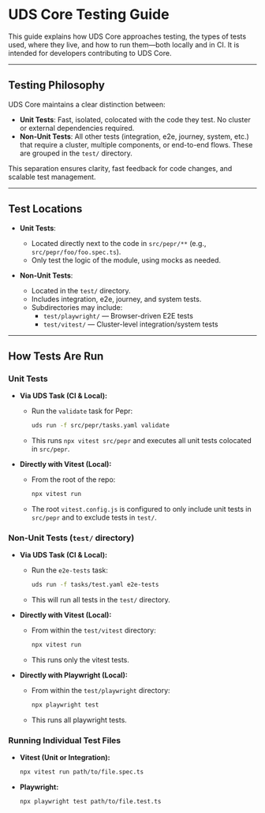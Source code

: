 # UDS Core Testing Guide

This guide explains how UDS Core approaches testing, the types of tests used, where they live, and how to run them—both locally and in CI. It is intended for developers contributing to UDS Core.

---

## Testing Philosophy

UDS Core maintains a clear distinction between:

- **Unit Tests**: Fast, isolated, colocated with the code they test. No cluster or external dependencies required.
- **Non-Unit Tests**: All other tests (integration, e2e, journey, system, etc.) that require a cluster, multiple components, or end-to-end flows. These are grouped in the `test/` directory.

This separation ensures clarity, fast feedback for code changes, and scalable test management.

---

## Test Locations

- **Unit Tests**:
  - Located directly next to the code in `src/pepr/**` (e.g., `src/pepr/foo/foo.spec.ts`).
  - Only test the logic of the module, using mocks as needed.

- **Non-Unit Tests**:
  - Located in the `test/` directory.
  - Includes integration, e2e, journey, and system tests.
  - Subdirectories may include:
    - `test/playwright/` — Browser-driven E2E tests
    - `test/vitest/` — Cluster-level integration/system tests

---

## How Tests Are Run

### Unit Tests

- **Via UDS Task (CI & Local):**
  - Run the `validate` task for Pepr:
    ```sh
    uds run -f src/pepr/tasks.yaml validate
    ```
  - This runs `npx vitest src/pepr` and executes all unit tests colocated in `src/pepr`.

- **Directly with Vitest (Local):**
  - From the root of the repo:
    ```sh
    npx vitest run
    ```
  - The root `vitest.config.js` is configured to only include unit tests in `src/pepr` and to exclude tests in `test/`.

### Non-Unit Tests (`test/` directory)

- **Via UDS Task (CI & Local):**
  - Run the `e2e-tests` task:
    ```sh
    uds run -f tasks/test.yaml e2e-tests
    ```
  - This will run all tests in the `test/` directory.

- **Directly with Vitest (Local):**
  - From within the `test/vitest` directory:
    ```sh
    npx vitest run
    ```
  - This runs only the vitest tests.

- **Directly with Playwright (Local):**
  - From within the `test/playwright` directory:
    ```sh
    npx playwright test
    ```
  - This runs all playwright tests.

### Running Individual Test Files

- **Vitest (Unit or Integration):**
  ```sh
  npx vitest run path/to/file.spec.ts
  ```
- **Playwright:**
  ```sh
  npx playwright test path/to/file.test.ts
  ```
